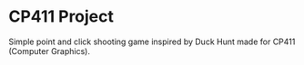 CP411 Project
============

Simple point and click shooting game inspired by Duck Hunt made for CP411 (Computer Graphics).
